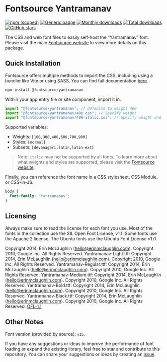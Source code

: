 # Fontsource Yantramanav

[![npm (scoped)](https://img.shields.io/npm/v/@fontsource/yantramanav?color=brightgreen)](https://www.npmjs.com/package/@fontsource/yantramanav) [![Generic badge](https://img.shields.io/badge/fontsource-passing-brightgreen)](https://github.com/fontsource/fontsource) [![Monthly downloads](https://badgen.net/npm/dm/@fontsource/yantramanav)](https://github.com/fontsource/fontsource) [![Total downloads](https://badgen.net/npm/dt/@fontsource/yantramanav)](https://github.com/fontsource/fontsource) [![GitHub stars](https://img.shields.io/github/stars/fontsource/fontsource.svg?style=social&label=Star)](https://github.com/fontsource/fontsource/stargazers)

The CSS and web font files to easily self-host the “Yantramanav” font. Please visit the main [Fontsource website](https://fontsource.org/fonts/yantramanav) to view more details on this package.

## Quick Installation

Fontsource offers multiple methods to import the CSS, including using a bundler like Vite or using SASS. You can find full documentation [here](https://fontsource.org/docs/getting-started/introduction).

```javascript
npm install @fontsource/yantramanav
```

Within your app entry file or site component, import it in.

```javascript
import "@fontsource/yantramanav"; // Defaults to weight 400
import "@fontsource/yantramanav/400.css"; // Specify weight
import "@fontsource/yantramanav/400-italic.css"; // Specify weight and style
```

Supported variables:
- Weights: `[100,300,400,500,700,900]`
- Styles: `[normal]`
- Subsets: `[devanagari,latin,latin-ext]`

> Note: `italic` may not be supported by all fonts. To learn more about what weights and styles are supported, please visit the [Fontsource website](https://fontsource.org/fonts/yantramanav).

Finally, you can reference the font name in a CSS stylesheet, CSS Module, or CSS-in-JS.

```css
body {
  font-family: "Yantramanav";
}
```

## Licensing
Always make sure to read the license for each font you use. Most of the fonts in the collection use the SIL Open Font License, v1.1. Some fonts use the Apache 2 license. The Ubuntu fonts use the Ubuntu Font License v1.0.

Copyright 2014, Erin McLaughlin (hello@erinmclaughlin.com). Copyright 2010, Google Inc. All Rights Reserved. Yantramanav-Light.ttf: Copyright 2014, Erin McLaughlin (hello@erinmclaughlin.com). Copyright 2010, Google Inc. All Rights Reserved. Yantramanav-Regular.ttf: Copyright 2014, Erin McLaughlin (hello@erinmclaughlin.com). Copyright 2010, Google Inc. All Rights Reserved. Yantramanav-Medium.ttf: Copyright 2014, Erin McLaughlin (hello@erinmclaughlin.com). Copyright 2010, Google Inc. All Rights Reserved. Yantramanav-Bold.ttf: Copyright 2014, Erin McLaughlin (hello@erinmclaughlin.com). Copyright 2010, Google Inc. All Rights Reserved. Yantramanav-Black.ttf: Copyright 2014, Erin McLaughlin (hello@erinmclaughlin.com). Copyright 2010, Google Inc. All Rights Reserved.
[OFL-1.1](https://openfontlicense.org)

## Other Notes
Font version (provided by source): `v15`.

If you have any suggestions or ideas to improve the performance of font loading or expand the existing library, feel free to star and contribute to this repository. You can share your suggestions or ideas by creating an [issue](https://github.com/fontsource/fontsource/issues).